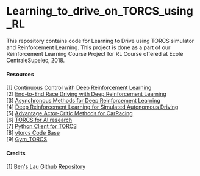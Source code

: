 # Learning_to_drive_on_TORCS_using_RL
This repository contains code for Learning to Drive using TORCS simulator and Reinforcement Learning. This project is done as a part of our Reinforcement Learning Course Project for RL Course offered at Ecole CentraleSupelec, 2018.  

#### Resources
[1] [Continuous Control with Deep Reinforcement Learning](https://arxiv.org/pdf/1509.02971.pdf)  
[2] [End-to-End Race Driving with Deep Reinforcement Learning](https://team.inria.fr/rits/files/2018/02/ICRA18_EndToEndDriving_CameraReady.pdf)  
[3] [Asynchronous Methods for Deep Reinforcement Learning](https://arxiv.org/pdf/1602.01783.pdf)  
[4] [Deep Reinforcement Learning for Simulated Autonomous Driving](http://cs229.stanford.edu/proj2016/report/Ganesh-Charalel-DasSarma-Xu-DeepReinforcementLearningForSimulatedAutonomousDriving-report.pdf)  
[5] [Advantage Actor-Critic Methods for CarRacing](https://esc.fnwi.uva.nl/thesis/centraal/files/f285129090.pdf)  
[6] [TORCS for AI research](https://arxiv.org/pdf/1304.1672.pdf)  
[7] [Python Client for TORCS](http://xed.ch/project/snakeoil/index.html)  
[8] [vtorcs Code Base](https://github.com/giuse/vtorcs)  
[9] [Gym_TORCS](https://github.com/ugo-nama-kun/gym_torcs)  

#### Credits
[1] [Ben's Lau Github Repository](https://github.com/yanpanlau/DDPG-Keras-Torcs)  
